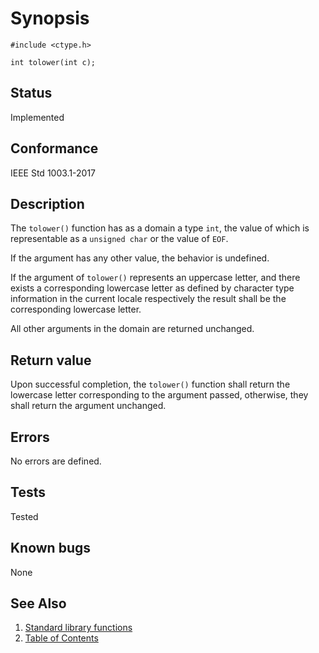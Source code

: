 # Synopsis

`#include <ctype.h>`

`int tolower(int c);`

## Status

Implemented

## Conformance

IEEE Std 1003.1-2017

## Description

The `tolower()` function has as a domain a type `int`, the value of which is representable as a `unsigned char` or the
value of `EOF`.

If the argument has any other value, the behavior is undefined.

If the argument of `tolower()` represents an uppercase letter, and there exists a corresponding lowercase letter as
defined by character type information in the current locale respectively the result shall be the corresponding lowercase
letter.

All other arguments in the domain are returned unchanged.

## Return value

Upon successful completion, the `tolower()` function shall return the lowercase letter corresponding to the argument
passed, otherwise, they shall return the argument unchanged.

## Errors

No errors are defined.

## Tests

Tested

## Known bugs

None

## See Also

1. [Standard library functions](../README.md)
2. [Table of Contents](../../../README.md)

